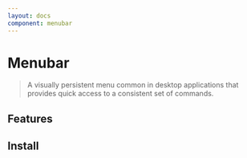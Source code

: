 ```yaml
---
layout: docs
component: menubar
---
```


# Menubar

> A visually persistent menu common in desktop applications that provides quick access to a consistent set of commands.

<Preview name="menubar" />

## Features

<Features :lists="[
  'Can be controlled or uncontrolled.',
  'Supports submenus with configurable reading direction.',
  'Supports items, labels, groups of items.',
  'Supports checkable items (single or multiple).',
  'Customize side, alignment, offsets, collision handling.',
  'Optionally render a pointing arrow.',
  'Focus is fully managed.',
  'Full keyboard navigation.',
  'Typeahead support.',
]" />

## Install

<CodeGroupPackage name="@destyler/menubar" />
